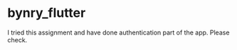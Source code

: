 # bynry_flutter

I tried this assignment and have done authentication part of the app. Please check. 

